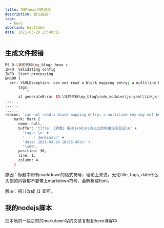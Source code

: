 ```yaml
---
title: 我的hexo问题记录
description: 暂无描述！
tags:
  - hexo
abbrlink: 63cf15be
date: 2021-03-28 23:49:11
---
```




## 生成文件报错

```bash
PS D:\我的代码\my_blog> hexo s
INFO  Validating config
INFO  Start processing
ERROR {
  err: YAMLException: can not read a block mapping entry; a multiline key may not be an implicit key at line 2, column 5:
      tags:
          ^
      at generateError (D:\我的代码\my_blog\node_modules\js-yaml\lib\js-yaml\loader.js:167:10)
......
......
......
reason: 'can not read a block mapping entry; a multiline key may not be an implicit key',
    mark: Mark {
      name: null,
      buffer: 'title: [转载] 解决jenkins点击立即构建没有反应\n' +
        'tags: \n' +
        '    - Jenkins\n' +
        'date: 2021-03-28 18:05:48\n' +
        '\x00',
      position: 36,
      line: 1,
      column: 4
    }
```

原因：标题中带有markdown的格式符号，理论上来说，无论title, tags, date什么头部的内容都不要带上markdown符号，会解析成html。

解决：把`[]`改成`【】`即可。



## 我的nodejs脚本

把本地的一些之前的markdown写的文章复制到hexo博客中

```javascript

```

